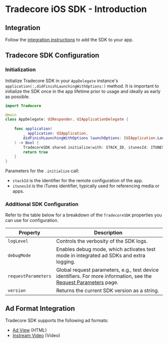 # Tradecore iOS SDK - Introduction

## Integration

Follow the [integration instructions](./tradecore-sdk-integration.md) to add the SDK to your app.

## Tradecore SDK Configuration

### Initialization

Initialize Tradecore SDK in your `AppDelegate` instance's `application(:,didFinishLaunchingWithOptions:)` method. It is important to initialize the SDK once in the app lifetime prior to usage and ideally as early as possible.

```swift
import Tradecore

@main
class AppDelegate: UIResponder, UIApplicationDelegate {
    
    func application(
        _ application: UIApplication,
        didFinishLaunchingWithOptions launchOptions: [UIApplication.LaunchOptionsKey: Any]?
    ) -> Bool {
        TradecoreSDK.shared.initialize(with: STACK_ID, itunesId: ITUNES_ID)
        return true
    }
}
```

Parameters for the `.initialize` call:
- `stackId` is the identifier for the remote configuration of the app.
- `itunesId` is the iTunes identifier, typically used for referencing media or apps. 

### Additional SDK Configuration

Refer to the table below for a breakdown of the `TradecoreSDK` properties you can use for configuration.

| Property                               | Description                                                                                                            |
|----------------------------------------|------------------------------------------------------------------------------------------------------------------------|
| `logLevel`                             | Controls the verbosity of the SDK logs.                                          |
| `debugMode`                            | Enables debug mode, which activates test mode in integrated ad SDKs and extra logging.                                 |
| `requestParameters`                    | Global request parameters, e.g., test device identifiers. For more information, see the [Request Parameters](./tradecore-sdk-request-parameters.md#stack-parameters) page. |
| `version`                              | Returns the current SDK version as a string.                                                                           |

## Ad Format Integration 

Tradecore SDK supports the following ad formats: 

- [Ad View](./tradecore-sdk-ad-view.md) (HTML)
- [Instream Video](./tradecore-sdk-instream) (Video)